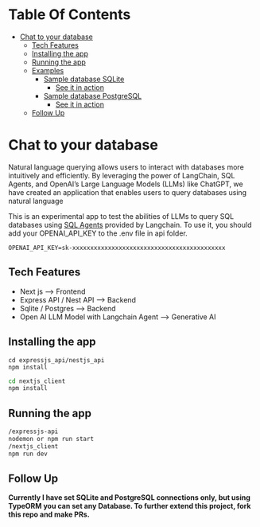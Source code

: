 # Table Of Contents

- [Chat to your database](#chat-to-your-database)
  - [Tech Features](#tech-features)
  - [Installing the app](#installing-the-app)
  - [Running the app](#running-the-app)
  - [Examples](#examples)
    - [Sample database SQLite](#sample-database-sqlite)
      - [See it in action](#see-it-in-action)
    - [Sample database PostgreSQL](#sample-database-postgresql)
      - [See it in action](#see-it-in-action-1)
  - [Follow Up](#follow-up)

# Chat to your database

Natural language querying allows users to interact with databases more intuitively and efficiently. By leveraging the power of LangChain, SQL Agents, and OpenAI’s Large Language Models (LLMs) like ChatGPT, we have created an application that enables users to query databases using natural language

This is an experimental app to test the abilities of LLMs to query SQL databases using [SQL Agents]() provided by Langchain.
To use it, you should add your OPENAI_API_KEY to the .env file in api folder.

```
OPENAI_API_KEY=sk-xxxxxxxxxxxxxxxxxxxxxxxxxxxxxxxxxxxxxxxxxxx
```

## Tech Features

- Next js --> Frontend
- Express API / Nest API --> Backend
- Sqlite / Postgres --> Backend
- Open AI LLM Model with Langchain Agent --> Generative AI

## Installing the app

```bash!
cd expressjs_api/nestjs_api
npm install
```

```bash
cd nextjs_client
npm install
```

## Running the app

```bash
/expressjs-api
nodemon or npm run start
/nextjs_client
npm run dev
```
## Follow Up

**Currently I have set SQLite and PostgreSQL connections only, but using TypeORM you can set any Database. To further extend this project, fork this repo and make PRs.**
